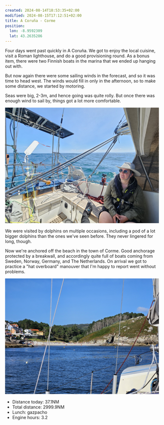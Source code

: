 ```yaml
---
created: 2024-08-14T18:53:35+02:00
modified: 2024-08-15T17:12:51+02:00
title: A Coruña - Corme
position:
  lon: -8.9592309
  lat: 43.2635286
---
```


Four days went past quickly in A Coruña. We got to enjoy the local cuisine, visit a Roman lighthouse, and do a good provisioning round. As a bonus item, there were two Finnish boats in the marina that we ended up hanging out with.

But now again there were some sailing winds in the forecast, and so it was time to head west. The winds would fill in only in the afternoon, so to make some distance, we started by motoring. 

Seas were big, 2-3m, and hence going was quite rolly. But once there was enough wind to sail by, things got a lot more comfortable.

![Image](../2024/130b6f03fa450ee8cc90850fe1237d11.jpg) 

We were visited by dolphins on multiple occasions, including a pod of a lot bigger dolphins than the ones we've seen before. They never lingered for long, though. 

Now we're anchored off the beach in the town of Corme. Good anchorage protected by a breakwall, and accordingly quite full of boats coming from Sweden, Norway, Germany, and The Netherlands. On arrival we got to practice a "hat overboard" manouver that I'm happy to report went without problems.

![Image](../2024/b192407bae3f04fe1c4d9c263ca1b362.jpg) 

* Distance today: 37.1NM
* Total distance: 2999.9NM
* Lunch: gazpacho
* Engine hours: 3.2
